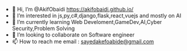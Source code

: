 - 👋 Hi, I’m @AkifObaidi https://akifobaidi.github.io/
- 👀 I’m interested in js,py,c#,django,flask,react,vuejs and mostly on AI
- 🌱 I’m currently learning Web Develoment,GameDev,AI,Cyber Security,Problem Solving
- 💞️ I’m looking to collaborate on Software engineer
- 📫 How to reach me email : sayedakefoabide@gmail.com

<!---
AkifObaidi/AkifObaidi is a ✨ special ✨ repository because its `README.md` (this file) appears on your GitHub profile.
You can click the Preview link to take a look at your changes.
--->

